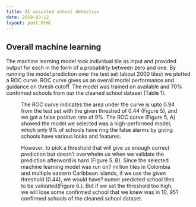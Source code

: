 ```yaml
---
title: AI assisted school detection
date: 2019-03-12
layout: post.html
---
```


## Overall machine learning

The machine learning model took individual tile as input and provided output for each in the form of a probability between zero and one. By running the model prediction over the test set (about 2000 tiles) we plotted a ROC curve.  ROC curve gives us an overall model performance and guidance on thresh cutoff. The model was trained on available and 70% confirmed schools from our the cleaned school dataset (Table 1).

<The ROC curve and false positive rate for the school classifier in Colombia.>
<figure here>

The ROC curve indicates the area under the curve is upto 0.94 from the test set with the given threshed of 0.44 (Figure 5), and we got a false positive rate of 9%. The ROC curve (Figure 5, A) showed the model we selected was a high-performed model, which only 9% of schools have ring the false alarms by giving schools have various looks and features.

However, to pick a threshold that will give us enough correct prediction but doesn’t overwhelm us when we validate the prediction afterword is hard (Figure 5. B).  Since the selected machine learning model was run on? million tiles in Colombia and multiple eastern Caribbean islands, if we use the given threshold (0.44), we would have? numer predicted school tiles to be validated(Figure 6.). But if we set the threshold too high, we will lose some confirmed school that we knew was in 10, 951 confirmed schools of the cleaned school dataset.
